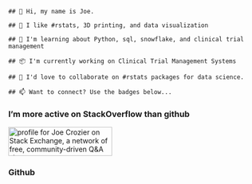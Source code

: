     ## 👋 Hi, my name is Joe.

    ## 👀 I like #rstats, 3D printing, and data visualization

    ## 🌱 I'm learning about Python, sql, snowflake, and clinical trial management

    ## 📦 I'm currently working on Clinical Trial Management Systems

    ## 💞 I'd love to collaborate on #rstats packages for data science.

    ## 📫 Want to connect? Use the badges below...

### I’m more active on StackOverflow than github

<a href="https://stackexchange.com/users/5414136"><img src="https://stackexchange.com/users/flair/5414136.png" width="208" height="58" alt="profile for Joe Crozier on Stack Exchange, a network of free, community-driven Q&amp;A sites" title="profile for Joe Crozier on Stack Exchange, a network of free, community-driven Q&amp;A sites"></a>

### Github
